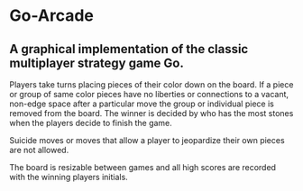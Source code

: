 # Go-Arcade
A graphical implementation of the classic multiplayer strategy game Go.
--
Players take turns placing pieces of their color down on the board. If a piece or group
of same color pieces have no liberties or connections to a vacant, non-edge space after 
a particular move the group or individual piece is removed from the board. The winner is
decided by who has the most stones when the players decide to finish the game.

Suicide moves or moves that allow a player to jeopardize their own pieces are not allowed.

The board is resizable between games and all high scores are recorded with the winning players initials.
